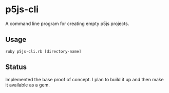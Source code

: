 # p5js-cli

A command line program for creating empty p5js projects.

## Usage
```
ruby p5js-cli.rb [directory-name]
```

## Status
Implemented the base proof of concept. I plan to build it up and then make it available as a gem.
